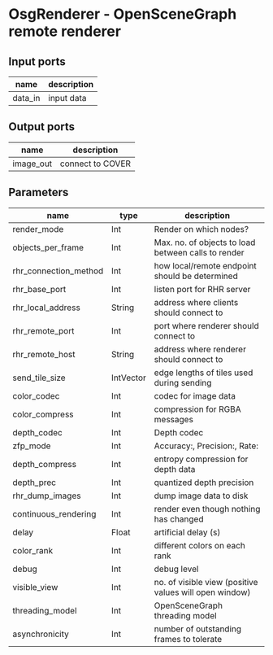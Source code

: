 [headline]:<>
OsgRenderer - OpenSceneGraph remote renderer
============================================
[headline]:<>
[inputPorts]:<>
Input ports
-----------
|name|description|
|-|-|
|data_in|input data|


[inputPorts]:<>
[outputPorts]:<>
Output ports
------------
|name|description|
|-|-|
|image_out|connect to COVER|


[outputPorts]:<>
[parameters]:<>
Parameters
----------
|name|type|description|
|-|-|-|
|render_mode|Int|Render on which nodes?|
|objects_per_frame|Int|Max. no. of objects to load between calls to render|
|rhr_connection_method|Int|how local/remote endpoint should be determined|
|rhr_base_port|Int|listen port for RHR server|
|rhr_local_address|String|address where clients should connect to|
|rhr_remote_port|Int|port where renderer should connect to|
|rhr_remote_host|String|address where renderer should connect to|
|send_tile_size|IntVector|edge lengths of tiles used during sending|
|color_codec|Int|codec for image data|
|color_compress|Int|compression for RGBA messages|
|depth_codec|Int|Depth codec|
|zfp_mode|Int|Accuracy:, Precision:, Rate: |
|depth_compress|Int|entropy compression for depth data|
|depth_prec|Int|quantized depth precision|
|rhr_dump_images|Int|dump image data to disk|
|continuous_rendering|Int|render even though nothing has changed|
|delay|Float|artificial delay (s)|
|color_rank|Int|different colors on each rank|
|debug|Int|debug level|
|visible_view|Int|no. of visible view (positive values will open window)|
|threading_model|Int|OpenSceneGraph threading model|
|asynchronicity|Int|number of outstanding frames to tolerate|

[parameters]:<>
